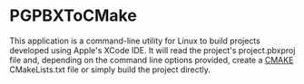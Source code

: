 # PGPBXToCMake

This application is a command-line utility for Linux to build projects
developed using Apple's XCode IDE. It will read the project's project.pbxproj
file and, depending on the command line options provided, create a
[CMAKE](https://cmake.org) CMakeLists.txt file or simply build the project
directly.
